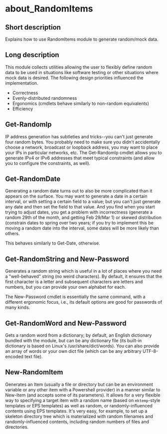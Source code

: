 # about_RandomItems

## Short description

Explains how to use RandomItems module to generate random/mock data.

## Long description

This module collects utilities allowing the user to flexibly define
random data to be used in situations like software testing or other
situations where mock data is desired. The following design priorities
influenced the implementation.

- Correctness
- Evenly-distributed randomness
- Ergonomics (cmdlets behave similarly to non-random equivalents)
- Efficiency

## Get-RandomIp

IP address generation has subtleties and tricks--you can't just
generate four random bytes. You probably need to make sure you didn't
accidentally choose a network, broadcast or loopback address, you may
want to place your IPs in particular networks, etc. The Get-RandomIp
cmdlet allows you to generate IPv4 or IPv6 addresses that meet
typical constraints (and allow you to configure the constraints,
as well).

## Get-RandomDate

Generating a random date turns out to also be more complicated than it
appears on the surface. You may want to generate a date in a certain
interval, or with setting a certain field to a value; but you can't
just generate any date and then set the field to that value. And you
find when you start trying to adjust dates, you get a problem with
incorrectness (generate a random 29th of the month, and getting Feb
29/Mar 1) or skewed distribution (constrain dates to spring over two
years; if you try to implement this be moving a random date into the
interval, some dates will be more likely than others.

This behaves similarly to Get-Date, otherwise.

## Get-RandomString and New-Password

Generates a random string which is useful in a lot of places where you
need a "well-behaved" string (no weird characters). By default, it ensures
that the first character is a letter and subsequent characters are letters
and numbers, but you can provide your own alphabet for each.

The New-Password cmdlet is essentially the same command, with a different
ergonomic focus, i.e., its default options are good for passwords of many
kinds.

## Get-RandomWord and New-Password

Gets a random word from a dictionary; by default, an English dictionary
bundled with the module, but can be any dictionary file (its built-in
dictionary is based on Linux's /usr/share/dict/words). You can also
provide an array of words or your own dict file (which can be any arbitrary
UTF-8-encoded text file).

## New-RandomItem

Generates an Item (usually a file or directory but can be an environment
variable or any other item with a Powershell provider) in a manner
similar to New-Item (and accepts some of its parameters). It allows
for a very flexible way to specifying a target item with a random name
(based on `mktemp`-style templates or EPS templates) as well as random,
or randomly-influenced contents using EPS templates. It's very easy, for
example, to set up a skeleton directory tree which is materialized with
random filenames and randomly-influenced contents, including random
numbers of files and directories.

